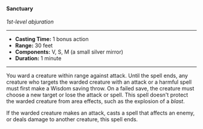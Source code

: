 #### Sanctuary
*1st-level abjuration*
___
- **Casting Time:** 1 bonus action
- **Range:** 30 feet
- **Components:** V, S, M (a small silver mirror)
- **Duration:** 1 minute
---
You ward a creature within range against attack. Until the spell ends, any creature who targets the warded creature with an attack or a harmful spell must first make a Wisdom saving throw. On a failed save, the creature must choose a new target or lose the attack or spell. This spell doesn't protect the warded creature from area effects, such as the explosion of a *blast*.

If the warded creature makes an attack, casts a spell that affects an enemy, or deals damage to another creature, this spell ends.